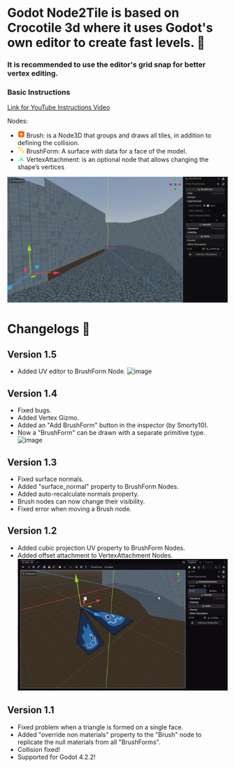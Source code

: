# Godot Node2Tile is based on Crocotile 3d where it uses Godot's own editor to create fast levels. 📐

### It is recommended to use the editor's grid snap for better vertex editing.

### Basic Instructions
[Link for YouTube Instructions Video](https://youtu.be/kbJMkVaKiGk)


Nodes:
- ![brush](https://raw.githubusercontent.com/QJPG/GodotNode2Tile/main/addons/GodotNode2Tile/misc/icon_brush.png) Brush: is a Node3D that groups and draws all tiles, in addition to defining the collision.
- ![form](https://raw.githubusercontent.com/QJPG/GodotNode2Tile/main/addons/GodotNode2Tile/misc/icon_form.png) BrushForm: A surface with data for a face of the model.
- ![vatt](https://raw.githubusercontent.com/QJPG/GodotNode2Tile/main/addons/GodotNode2Tile/misc/icon_vatt.png) VertexAttachment: is an optional node that allows changing the shape’s vertices

![demo](https://raw.githubusercontent.com/QJPG/GodotNode2Tile/128dbe646975a855bd1e33eb9ebe396f7b60de8b/pic_1.png)

# Changelogs 🎉
## Version 1.5
- Added UV editor to BrushForm Node.
  ![image](https://github.com/user-attachments/assets/9e580b55-5190-422d-989e-9c079262fea9)


## Version 1.4
- Fixed bugs.
- Added Vertex Gizmo.
- Added an "Add BrushForm" button in the inspector (by Smorty10).
- Now a "BrushForm" can be drawn with a separate primitive type.
  ![image](https://github.com/user-attachments/assets/5cb66878-ba3c-444c-a46d-65fe1bbe2f32)


## Version 1.3
- Fixed surface normals.
- Added "surface_normal" property to BrushForm Nodes.
- Added auto-recalculate normals property.
- Brush nodes can now change their visibility.
- Fixed error when moving a Brush node.

## Version 1.2
- Added cubic projection UV property to BrushForm Nodes.
- Added offset attachment to VertexAttachment Nodes.
 ![demo1](https://raw.githubusercontent.com/QJPG/GodotNode2Tile/128dbe646975a855bd1e33eb9ebe396f7b60de8b/pic_2.gif)


## Version 1.1
- Fixed problem when a triangle is formed on a single face.
- Added "override non materials" property to the "Brush" node to replicate the null materials from all "BrushForms".
- Collision fixed!
- Supported for Godot 4.2.2!
